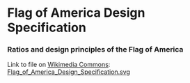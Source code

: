 # Flag of America Design Specification

### Ratios and design principles of the Flag of America

Link to file on [Wikimedia Commons](https://commons.wikimedia.org/wiki/Main_Page): [Flag_of_America_Design_Specification.svg](https://commons.wikimedia.org/wiki/File:Flag_of_America_Design_Specification.svg)
